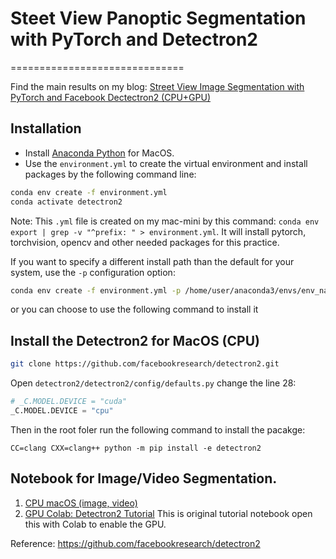 # Steet View Panoptic Segmentation with PyTorch and Detectron2

==============================

Find the main results on my blog: [Street View Image Segmentation with PyTorch and Facebook Dectectron2 (CPU+GPU)](http://cuicaihao.com/2020/06/21/street-view-image-segmentation-with-pytorch-and-facebook-dectectron2-cpugpu/)

## Installation

- Install [Anaconda Python](https://docs.anaconda.com/anaconda/install/mac-os/) for MacOS.
- Use the `environment.yml` to create the virtual environment and install packages by the following command line:

```bash
conda env create -f environment.yml
conda activate detectron2
```

Note: This `.yml` file is created on my mac-mini by this command: `conda env export | grep -v "^prefix: " > environment.yml`. It will install pytorch, torchvision, opencv and other needed packages for this practice.

If you want to specify a different install path than the default for your system, use the `-p` configuration option:

```bash
conda env create -f environment.yml -p /home/user/anaconda3/envs/env_name
```

or you can choose to use the following command to install it

## Install the Detectron2 for MacOS (CPU)

```bash
git clone https://github.com/facebookresearch/detectron2.git
```

Open `detectron2/detectron2/config/defaults.py` change the line 28:

```python
# _C.MODEL.DEVICE = "cuda"
_C.MODEL.DEVICE = "cpu"
```

Then in the root foler run the following command to install the pacakge:

```
CC=clang CXX=clang++ python -m pip install -e detectron2
```

## Notebook for Image/Video Segmentation.

1. [CPU macOS (image, video)](<./Detectron2\ Test(CPU-MacOS).ipynb>)
2. [GPU Colab: Detectron2 Tutorial](./Detectron2_Tutorial_Colab_GPU.ipynb) This is original tutorial notebook open this with Colab to enable the GPU.

Reference:
https://github.com/facebookresearch/detectron2
